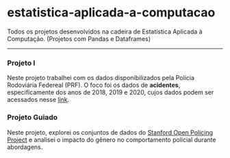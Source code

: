# estatistica-aplicada-a-computacao
Todos os projetos desenvolvidos na cadeira de Estatística Aplicada à Computação. (Projetos com Pandas e Dataframes)


<div>
<hr>
<h3>Projeto I</h3>
<p>Neste projeto trabalhei com os dados disponibilizados pela Polícia Rodoviária Federeal (PRF). O foco foi os dados de <strong>acidentes</strong>, especificamente dos anos de 2018, 2019 e 2020, cujos dados podem ser acessados nesse <a href="https://www.gov.br/prf/pt-br/acesso-a-informacao/dados-abertos/dados-abertos-acidentes" target="_blank" rel="external">link</a>.</p> 
 
<h3>Projeto Guiado</h3>
<p>Neste projeto, explorei os conjuntos de dados do <a href="https://openpolicing.stanford.edu/" target="_blank" rel="external">Stanford Open Policing Project</a> e analisei o impacto do gênero no comportamento policial durante abordagens.</p>
</div>
